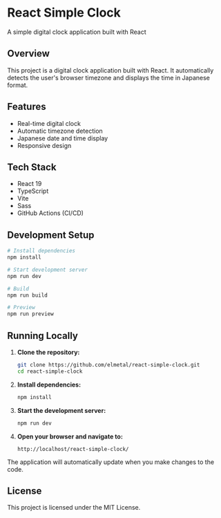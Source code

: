 # React Simple Clock

A simple digital clock application built with React

## Overview

This project is a digital clock application built with React. It automatically detects the user's browser timezone and displays the time in Japanese format.

## Features

- Real-time digital clock
- Automatic timezone detection
- Japanese date and time display
- Responsive design

## Tech Stack

- React 19
- TypeScript
- Vite
- Sass
- GitHub Actions (CI/CD)

## Development Setup

```bash
# Install dependencies
npm install

# Start development server
npm run dev

# Build
npm run build

# Preview
npm run preview
```

## Running Locally

1. **Clone the repository:**
   ```bash
   git clone https://github.com/elmetal/react-simple-clock.git
   cd react-simple-clock
   ```

2. **Install dependencies:**
   ```bash
   npm install
   ```

3. **Start the development server:**
   ```bash
   npm run dev
   ```

4. **Open your browser and navigate to:**
   ```
   http://localhost/react-simple-clock/
   ```

The application will automatically update when you make changes to the code.

## License

This project is licensed under the MIT License.
